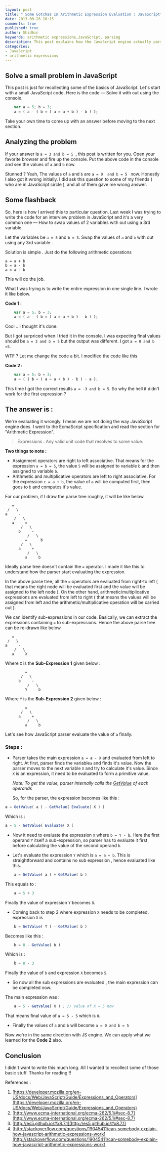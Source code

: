 ```yaml
---
layout: post
title: " Some Gotchas In Arithmetic Expression Evaluation : JavaScript"
date: 2013-09-26 16:15
comments: true
published: true
author: Shidhin
keywords: arithmetic expressions,JavaScript, parsing
description: This post explains how the JavaScript engine actually parses the arithmetic expressions.
categories: 
- JavaScript
- arithmetic expressions
---
```


## Solve a small problem in JavaScript

This post is just for recollecting some of the basics of JavaScript. Let's start with a small JavaScript code. Here is the code –– Solve it with out using the console.

```javascript
	var a = 5; b = 3;
	a = ( a - ( b = ( a = a + b ) - b ) );
```
	
Take your own time to come up with an answer before moving to the next section.

<!-- more -->

## Analyzing the problem

If your answer is `a = 3 and b = 5 `, this post is written for you. Open your favorite browser and fire up the console. Put the above code in the console and see the values of `a` and `b` now.

Stunned ?  Yeah, The values of `a` and `b` are `a = 0  and b = 5 ` now. Honestly I also got it wrong initially. I did ask this question to some of my friends ( who are in JavaScript circle ),  and all of them gave me wrong answer.

## Some flashback

So, here is how I arrived this to particular question. Last week I was trying to write the code for an interview problem in JavaScript  and it's a very common one –– How to swap values of 2 variables with out using a 3rd variable.

Let the variables be `a = 5` and `b = 3`. Swap the values of `a` and `b` with out using any 3rd variable .

Solution is simple . Just do the following arithmetic operations
   
	a = a + b
	b = a - b
	a = a - b
	
This will do the job.

What I was trying is to write the entire expression in one single line. I wrote it like below.

**Code 1 :** 

```javascript CODE 1
	var a = 5; b = 3;
	a = ( a - ( b = ( a = a + b ) - b ) );
```
	
Cool .. I thought it's done.

But I got surpriced when I tried it in the console. I was expecting final values should be `a = 3 and b = 5` but the output was different. I got ` a = 0 and b =5 `.

WTF ? Let me change the code a bit. I modified the code like this 

**Code 2 :**

```javascript CODE 2
	var a = 5; b = 3;
	a = ( ( b = ( a = a + b ) - b ) - a );
```	
This time I got the correct results `a = -3 and b = 5`. So why the hell it didn't work for the first expression ?

## The answer is :

We're evaluating it wrongly. I mean we are not doing the way JavaScript engine does. I went to the EcmaScript specification and read the section for "Arithmetic Expression".

>Expressions : Any valid unit code that resolves to some value.

**Two things to note :**
 
- Assignment operators are right to left associative. That means for the expression ` a = b = 5 `, the value ` 5 ` will be assigned to variable ` b ` and then assigned to variable ` b `.
- Arithmetic and multiplicative operators are left to right associative. For the expression ` c = a + b `, the value of `a` will be computed first, then goes to ` b ` and computes it's value.

For our problem, if I draw the parse tree roughly, it will be like below.

	   =
	 /	 \
	a	  -
		/	\
	   a	 =
		   /   \
		  b		-
		  	  /	  \
			 =      b
		   /   \
		  a	    +
		  	  /   \
			 a     b
			 
Ideally parse tree doesn't contain the `=` operator. I made it like this to understand how the parser start evaluating the expression.

In the above parse tree, all the `=` operators are evaluated from right-to left ( that means the right node will be evaluated first and the value will be assigned to the left node ). On the other hand, arithmetic/multiplicative expressions are evaluated from left to right ( that means the values will be assigned from left and the arithmetic/multiplicative operation will be carried out ).

We can identify sub-expressions in our code. Basically, we can extract the expressions containing `=` to sub-expressions. Hence the above parse tree can be re-drawn like below.

	   =
	 /	 \
	a	  -
		/	\
	   a	 X


Where `X` is the **Sub-Expression 1** given below :

			 =
		   /   \
		  b		-
		  	  /	  \
             Y	   b

Where `Y` is the **Sub-Expression 2** given below :

			 =
		   /   \
		  a	    +
		  	  /   \
			 a     b
			 
Let's see how JavaScript parser evaluate the value of `a` finally.

### Steps : 

- Parser takes the main expression `a = a - X` and evaluated from left to right. At first, parser finds the variable`a` and finds it's value. Now the parser moves to the next variable `X` and try to calculate it's value. Since `X` is an expression, it need to be evaluated to form a primitive value.
 
    *Note: To get the value, parser internally calls the [GetValue](http://es5.github.io/#x8.7.1) of each operands*

    So, for the parser, the expression becomes  like this :

``` javascript Value Of "a"
a = GetValue( a ) - GetValue( Evaluate( X ) )
```
Which is :

``` javascript Value of "a"
a = 5 - GetValue( Evaluate( X )
```	

- Now it need to evaluate the expression `X` where `b = Y - b`. Here the first operand `Y` itself a sub-expression, so parser has to evaluate it first before calculating the value of the second operand `b`. 

- Let's evaluate the expression `Y` which is `a = a + b`. This is straightforward and contains no sub expression , hence evaluated like this.
	
```javascript New value of "a" is
	a = GetValue( a ) + GetValue( b )
```
This equals to :

```javascript "a" became 8   
	a = 5 + 3
```    
Finally the value of expression `Y` becomes `8`.

- Coming back to step 2 where expression `X` needs to be completed. expression `X` is
	
```javascript Computing the value of "b"
	b = GetValue( Y ) - GetValue( b )
```

Becomes like this :

```javascript Value of "b"
	b = 8 - GetValue( b )
```

Which is :

```javascript Final value of "b"
	b = 8 - 3
```
	
Finally the value of `b` and expression `X` becomes `5`. 
	
- So now all the sub expressions are evaluated , the main expression can be completed now.

The main expression was :
	
```javascript Evaluating the main expression
	a = 5 - GetValue( X ) ; // value of X = 5 now
```	

That means final value of `a = 5 - 5`  which is `0`.
	
- Finally the values of `a` and `b` will become `a = 0 and b = 5`

Now we're in the same direction with JS engine. We can apply what we learned for the **Code 2** also. 


## Conclusion

I didn't want to write this much long. All I wanted to recollect some of those basic stuff. Thanks for reading !! 


 References : 
 
 1. [https://developer.mozilla.org/en-US/docs/Web/JavaScript/Guide/Expressions_and_Operators](https://developer.mozilla.org/en-US/docs/Web/JavaScript/Guide/Expressions_and_Operators)
 2. [http://www.ecma-international.org/ecma-262/5.1/#sec-8.7](http://www.ecma-international.org/ecma-262/5.1/#sec-8.7)
 3. [http://es5.github.io/#x8.7.1](http://es5.github.io/#x8.7.1)
 4. [http://stackoverflow.com/questions/19045411/can-somebody-explain-how-javascript-arithmetic-expressions-work](http://stackoverflow.com/questions/19045411/can-somebody-explain-how-javascript-arithmetic-expressions-work)